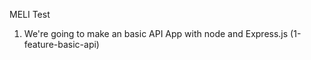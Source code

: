 MELI Test

1. We're going to make an basic API App with node and Express.js
   (1-feature-basic-api)
